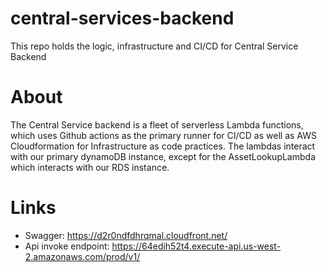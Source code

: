 # central-services-backend
This repo holds the logic, infrastructure and CI/CD for Central Service Backend

# About
The Central Service backend is a fleet of serverless Lambda functions, which uses Github actions as the primary runner for CI/CD as well as AWS Cloudformation for Infrastructure as code practices. The lambdas interact with our primary dynamoDB instance, except for the AssetLookupLambda which interacts with our RDS instance.

# Links
- Swagger: https://d2r0ndfdhrqmal.cloudfront.net/
- Api invoke endpoint: https://64edih52t4.execute-api.us-west-2.amazonaws.com/prod/v1/